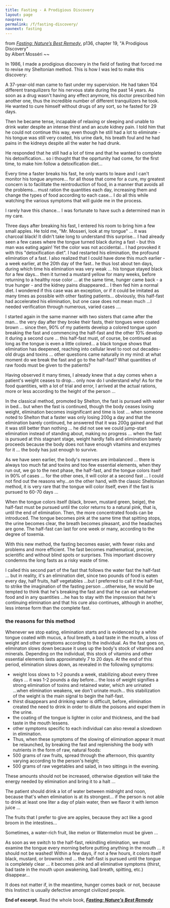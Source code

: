 ```yaml
---
title: Fasting - A Prodigious Discovery
layout: page
navprev: 
permalink: /f/fasting-discovery/
navnext: fasting
---
```


from [_Fasting: Nature’s Best Remedy_](/f/fasting), p136, chapter 19, "A Prodigious Discovery"  
by Albert Mosséri
~~

In 1986, I made a prodigious discovery in the field of fasting that forced me to revise my Sheltonian method. This is how I was led to make this discovery:

A 37-year-old man came to fast under my supervision. He had taken 104 different tranquilizers for his nervous state during the past 14 years. As soon as a drug wasn't having any effect anymore, his doctor prescribed him another one, thus the incredible number of different tranquilizers he took. He wanted to cure himself without drugs of any sort, so he fasted for 29 days.

Then he became tense, incapable of relaxing or sleeping and unable to drink water despite an intense thirst and an acute kidney pain. I told him that he could not continue this way, even though he still had a lot to eliminate - his tongue was still very coated, his urine dark, his breath foul and he had pains in the kidneys despite all the water he had drunk.

He responded that he still had a lot of time and that he wanted to complete his detoxification... so i thought that the opprtunity had come, for the first time, to make him follow a detoxification diet...

Every time a faster breaks his fast, he only wants to leave and I can't monitor his tongue anymore... for all those that come for a cure, my greatest concern is to facilitate the reintroduction of food, in a manner that avoids all the problems... must ration the quantities each day, increasing them and change the types of food according to each case... I do all this while watching the various symptoms that will guide me in the process.

I rarely have this chance... I was fortunate to have such a determined man in my care.

Three days after breaking his fast, I entered his room to bring him a few small apples. He told me, "Mr. Mosseri, look at my tongue" ... it was charcoal black! It didn't take long to understand this surprise... I had already seen a few cases where the tongue turned black during a fast - but this man was eating again! Yet the color was not accidental... I had provoked it with this "detoxification diet". I had restarted his elimination, the profound elimination of a fast. I also realized that I could have done this much earlier - a week earlier, at the 20th day of the fast.. he thus lost about ten days, during which time his elimination was very weak ... his tongue stayed black for a few days... then it turned a mustard yellow for many weeks, before returning to a healthy rose color ... at the same time, hunger came back - a true hunger - and the kidney pains disappeared... I then fed him a normal diet. I wondered if this case was an exception, or if it could be imitated as many times as possible with other fasting patients... obviously, this half-fast had accelerated his elimination, but one case does not mean much ...I needed verification through numerous, varied cases ....

I started again in the same manner with two sisters that came after the man... the very day after they broke their fasts, their tongues were coated brown ... since then, 90% of my patients develop a colored tongue upon breaking the fast and commencing the half-fast and the other 10% develop it during a second cure ... this half-fast must, of course, be continued as long as the tongue is even a little colored... a black tongue shows that elimination has deepened, reaching into cellular level to root out decades-old drugs and toxins ... other questions came naturally in my mind: at what moment do we break the fast and go to the half-fast? What quantities of raw foods must be given to the patients?

Having observed it many times, I already knew that a day comes when a patient's weight ceases to drop... only now do I understand why! As for the food quantities, with a lot of trial and error, I arrived at the actual rations, more or less according to the height of the person ...

In the classical method, promoted by Shelton, the fast is pursued with water in bed... but when the fast is continued, though the body ceases losing weight, elimination becomes insignificant and time is lost ... when someone noted to Shelton that a faster was only losing 200g a day and that the elimination barely continued, he answered that it was 200g gained and that it was still better than nothing ... he did not see we could jump-start elimination instead of standing about, making no progress ... when the fast is pursued at this stagnant stage, weight hardly falls and elimination barely proceeds because the body does not have enough vitamins and enzymes for it ... the body has just enough to survive.

As we have seen earlier, the body's reserves are imbalanced ... there is always too much fat and toxins and too few essential elements, when they run out, we go to the next phase, the half-fast, and the tongue colors itself in 90% of cases ... for the other ones, it will color at a second fast ... I could not find out the reasons why...on the other hand, with the classic Sheltonian method, it is very rare that the tongue will color itself, even if the fast is pursued to 60-70 days ...

When the tongue colors itself (black, brown, mustard green, beige), the half-fast must be pursued until the color returns to a natural pink, that is, until the end of elimination. Then, the more concentrated foods can be introduced. The tongue becomes pink at the same time that spitting stops, the urine becomes clear, the breath becomes pleasant, and the headaches are gone. The half-fast can last for one week or many, according to the degree of toxemia.

With this new method, the fasting becomes easier, with fewer risks and problems and more efficient. The fast becomes mathematical, precise, scientific and without blind spots or surprises. This important discovery condemns the long fasts as a risky waste of time.

I called this second part of the fast that follows the water fast the half-fast ... but in reality, it's an elimination diet, since two pounds of food is eaten every day, half fruits, half vegetables ...but I preferred to call it the half-fast, to strike the imagination of the fasting person ...otherwise, he would be tempted to think that he's breaking the fast and that he can eat whatever food and in any quantities ...he has to stay with the impression that he's continuing elimination and that his cure also continues, although in another, less intense form than the complete fast.

### the reasons for this method

Whenever we stop eating, elimination starts and is evidenced by a white tongue coated with mucus, a foul breath, a bad taste in the mouth, a loss of weight and other symptoms according to the individual. As the fast goes on, eliminaton slows down because it uses up the body's stock of vitamins and minerals. Depending on the individual, this stock of vitamins and other essential elements lasts approximately 7 to 20 days. At the end of this period, elimination slows down, as revealed in the following symptoms:

- weight loss slows to 1-2 pounds a week, stabilizing about every three days ... it was 1-2 pounds a day before... the loss of weight signifies a strong elimination of toxins and retained water, which are urinated ...when elimination weakens, we don't urinate much... this stabilization of the weight is the main signal to begin the
half-fast.
- thirst disappears and drinking water is difficult, before, elimination created the need to drink in order to dilute the poisons and expel them in the urine.
- the coating of the tongue is lighter in color and thickness, and the bad taste in the mouth lessens.
- other symptoms specific to each individual can also reveal a slowdown in elimination.
- Thus, when these symptoms of the slowing of elimination appear it must be relaunched, by breaking the fast and replenishing the body with nutrients in the form of raw, natural foods:
- 500 grams of raw fruits, spread through the afternoon, this quantity varying according to the person's height;
- 500 grams of raw vegetables and salad, in two sittings in the evening.

These amounts should not be increased, otherwise digestion will take the energy needed by elimination and bring it to a halt ...

The patient should drink a lot of water between midnight and noon, because that's when elimination is at its strongest... if the person is not able to drink at least one liter a day of plain water, then we flavor it with lemon juice ...

The fruits that I prefer to give are apples, because they act like a good broom in the intestines...

Sometimes, a water-rich fruit, like melon or Watermelon must be given ...

As soon as we switch to the half-fast, rekindling elimination, we must examine the tongue every morning before putting anything in the mouth ... it should not be washed! Within a few days, if not a few hours, it colors itself black, mustard, or brownish red ... the half-fast is pursued until the tongue is completely clear ... it becomes pink and all eliminative symptoms (thirst, bad taste in the mouth upon awakening, bad breath, spitting, etc.) disappear...

It does not matter if, in the meantime, hunger comes back or not, because this Instinct is usually defective amongst civilized people.

**End of excerpt.**
Read the whole book, [**_Fasting: Nature's Best Remedy_**](/other/fasting)

&nbsp;


